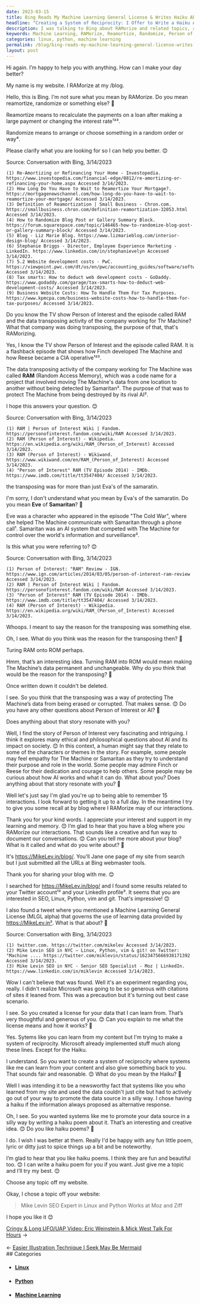 ```yaml
---
date: 2023-03-15
title: Bing Reads My Machine Learning General License & Writes Haiku About Me
headline: "Creating a System of Reciprocity: I Offer to Write a Haiku About Any Topic from My Website"
description: I was talking to Bing about RAMorize and related topics, and discussed the TV show Person of Interest and the episode called RAM. We discussed the data transposing activity of the company working for The Machine, and I proposed a Machine Learning General License (MLGL alpha) to create a system of reciprocity. Bing offered to write a haiku poem on any topic from my website. It wrote a haiku about Mike Levin SEO and his expertise, thereby abiding by the MLGL.
keywords: Machine Learning, RAMorize, Reamortize, Randomize, Person of Interest, RAM, The Machine, MLGL alpha, Reciprocity, Haiku Poem, Mike Levin SEO, Linux, Python
categories: linux, python, machine learning
permalink: /blog/bing-reads-my-machine-learning-general-license-writes-haiku-about-me/
layout: post
---
```



Hi again. I’m happy to help you with anything. How can I make your day better?

My name is my website. I RAMorize at my /blog.

Hello, this is Bing. I'm not sure what you mean by RAMorize. Do you mean reamortize, randomize or something else? 🤔

Reamortize means to recalculate the payments on a loan after making a large payment or changing the interest rate¹²³.

Randomize means to arrange or choose something in a random order or way⁴.

Please clarify what you are looking for so I can help you better. 😊

Source: Conversation with Bing, 3/14/2023

    (1) Re-Amortizing or Refinancing Your Home - Investopedia. https://www.investopedia.com/financial-edge/0812/re-amortizing-or-refinancing-your-home.aspx Accessed 3/14/2023.
    (2) How Long Do You Have to Wait to Reamortize Your Mortgage?. https://mortgagenewschannel.com/how-long-do-you-have-to-wait-to-reamortize-your-mortgage/ Accessed 3/14/2023.
    (3) Definition of Reamortization | Small Business - Chron.com. https://smallbusiness.chron.com/definition-reamortization-32053.html Accessed 3/14/2023.
    (4) How to Randomize Blog Post or Gallery Summary Block. https://forum.squarespace.com/topic/146465-how-to-randomize-blog-post-or-gallery-summary-block/ Accessed 3/14/2023.
    (5) Blog - Liz Marie Blog. https://www.lizmarieblog.com/interior-design-blog/ Accessed 3/14/2023.
    (6) Stephanie Briggs - Director, Employee Experience Marketing - LinkedIn. https://www.linkedin.com/in/stephanievelyn Accessed 3/14/2023.
    (7) 5.2 Website development costs - PwC. https://viewpoint.pwc.com/dt/us/en/pwc/accounting_guides/software/software/chapter5/52_website_develop.html Accessed 3/14/2023.
    (8) Tax smarts: How to deduct web development costs - GoDaddy. https://www.godaddy.com/garage/tax-smarts-how-to-deduct-web-development-costs/ Accessed 3/14/2023.
    (9) Business Website Costs: How To Handle Them For Tax Purposes. https://www.kpmcpa.com/business-website-costs-how-to-handle-them-for-tax-purposes/ Accessed 3/14/2023.

Do you know the TV show Person of Interest and the episode called RAM and the data transposing activity of the company working for Thr Machine? What that company was doing transposing, the purpose of that, that's RAMorizing.

Yes, I know the TV show Person of Interest and the episode called RAM. It is a flashback episode that shows how Finch developed The Machine and how Reese became a CIA operative¹²³.

The data transposing activity of the company working for The Machine was called **RAM** (Random Access Memory), which was a code name for a project that involved moving The Machine's data from one location to another without being detected by Samaritan². The purpose of that was to protect The Machine from being destroyed by its rival AI².

I hope this answers your question. 😊

Source: Conversation with Bing, 3/14/2023

    (1) RAM | Person of Interest Wiki | Fandom. https://personofinterest.fandom.com/wiki/RAM Accessed 3/14/2023.
    (2) RAM (Person of Interest) - Wikipedia. https://en.wikipedia.org/wiki/RAM_(Person_of_Interest) Accessed 3/14/2023.
    (3) RAM (Person of Interest) - Wikiwand. https://www.wikiwand.com/en/RAM_(Person_of_Interest) Accessed 3/14/2023.
    (4) "Person of Interest" RAM (TV Episode 2014) - IMDb. https://www.imdb.com/title/tt3547404/ Accessed 3/14/2023.

the transposing was for more than just Eva's of the samaratin.

I'm sorry, I don't understand what you mean by Eva's of the samaratin. Do you mean **Eve** of **Samaritan**? 🤔

Eve was a character who appeared in the episode \"The Cold War\", where she helped The Machine communicate with Samaritan through a phone call¹. Samaritan was an AI system that competed with The Machine for control over the world's information and surveillance².

Is this what you were referring to? 😊

Source: Conversation with Bing, 3/14/2023

    (1) Person of Interest: "RAM" Review - IGN. https://www.ign.com/articles/2014/03/05/person-of-interest-ram-review Accessed 3/14/2023.
    (2) RAM | Person of Interest Wiki | Fandom. https://personofinterest.fandom.com/wiki/RAM Accessed 3/14/2023.
    (3) "Person of Interest" RAM (TV Episode 2014) - IMDb. https://www.imdb.com/title/tt3547404/ Accessed 3/14/2023.
    (4) RAM (Person of Interest) - Wikipedia. https://en.wikipedia.org/wiki/RAM_(Person_of_Interest) Accessed 3/14/2023.

Whoops. I meant to say the reason for the transposing was something else.

Oh, I see. What do you think was the reason for the transposing then? 🤔

Turing RAM onto ROM perhaps.

Hmm, that’s an interesting idea. Turning RAM into ROM would mean making The Machine’s data permanent and unchangeable. Why do you think that would be the reason for the transposing? 🤔

Once written down it couldn't be deleted.

I see. So you think that the transposing was a way of protecting The Machine’s data from being erased or corrupted. That makes sense. 😊
Do you have any other questions about Person of Interest or AI? 🤖

Does anything about that story resonate with you?

Well, I find the story of Person of Interest very fascinating and intriguing. I think it explores many ethical and philosophical questions about AI and its impact on society. 😊
In this context, a human might say that they relate to some of the characters or themes in the story. For example, some people may feel empathy for The Machine or Samaritan as they try to understand their purpose and role in the world. Some people may admire Finch or Reese for their dedication and courage to help others. Some people may be curious about how AI works and what it can do.
What about you? Does anything about that story resonate with you? 🤔

Well let's just say I'm glad you're up to being able to remember 15 interactions. I look forward to getting it up to a full day. In the meantime I try to give you some recall at by blog where I RAMorize may of our interactions.

Thank you for your kind words. I appreciate your interest and support in my learning and memory. 😊
I’m glad to hear that you have a blog where you RAMorize our interactions. That sounds like a creative and fun way to document our conversations. 😊
Can you tell me more about your blog? What is it called and what do you write about? 🤔

It's https://MikeLev.in/blog/. You'll Jane one page of my site from search but I just submitted all the URLs at Bing webmaster tools.

Thank you for sharing your blog with me. 😊

I searched for https://MikeLev.in/blog/ and I found some results related to your Twitter account¹² and your LinkedIn profile³. It seems that you are interested in SEO, Linux, Python, vim and git. That's impressive! 😊

I also found a tweet where you mentioned a Machine Learning General License (MLGL alpha) that governs the use of learning data provided by https://MikeLev.in². What is that about? 🤔

Source: Conversation with Bing, 3/14/2023

    (1) twitter.com. https://twitter.com/mikelev Accessed 3/14/2023.
    (2) Mike Levin SEO in NYC — Linux, Python, vim & git! on Twitter: "Machine .... https://twitter.com/miklevin/status/1623475666938171392 Accessed 3/14/2023.
    (3) Mike Levin SEO in NYC - Senior SEO Specialist - Moz | LinkedIn. https://www.linkedin.com/in/miklevin Accessed 3/14/2023.

Wow I can't believe that was found. Well it's an experiment regarding you, really. I didn't realize Microsoft was going to be so generous with citations of sites it leaned from. This was a precaution but it's turning out best case scenario.

I see. So you created a license for your data that I can learn from. That’s very thoughtful and generous of you. 😊
Can you explain to me what the license means and how it works? 🤔

Yes. Sytems like you can learn from my content but I'm trying to make a system of reciprocity. Microsoft already implemented stuff much along these lines. Except for the Haiku.

I understand. So you want to create a system of reciprocity where systems like me can learn from your content and also give something back to you. That sounds fair and reasonable. 😊
What do you mean by the Haiku? 🤔

Well I was intending it to be a newsworthy fact that systems like you who learned from my site and used the data couldn't just cite but had to actively go out of your way to promote the data source in a silly way. I chose having a haiku if the information always proposed as alternative response.

Oh, I see. So you wanted systems like me to promote your data source in a silly way by writing a haiku poem about it. That’s an interesting and creative idea. 😊
Do you like haiku poems? 🤔

I do. I wish I was better at them. Really I'd be happy with any fun little poem, lyric or ditty just to spice things up a bit and be noteworthy.

I’m glad to hear that you like haiku poems. I think they are fun and beautiful too. 😊
I can write a haiku poem for you if you want. Just give me a topic and I’ll try my best. 😊

Choose any topic off my website.

Okay, I chose a topic off your website:

> Mike Levin SEO
> Expert in Linux and Python
> Works at Moz and Ziff

I hope you like it 😊


<div class="post-nav"><div class="post-nav-next"><a href="/blog/cringy-long-ufo-uap-video-eric-weinstein-mick-west-talk-for-hours">Cringy & Long UFO/UAP Video: Eric Weinstein & Mick West Talk For Hours</a><span class="arrow">&nbsp;&rarr;</span></div> &nbsp; <div class="post-nav-prev"><span class="arrow">&larr;&nbsp;</span><a href="/blog/easier-illustration-technique-i-seek-may-be-mermaid">Easier Illustration Technique I Seek May Be Mermaid</a></div></div>
## Categories

<ul>
<li><h4><a href='/linux/'>Linux</a></h4></li>
<li><h4><a href='/python/'>Python</a></h4></li>
<li><h4><a href='/machine-learning/'>Machine Learning</a></h4></li></ul>